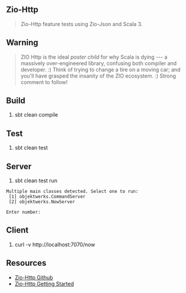 Zio-Http
--------
>Zio-Http feature tests using Zio-Json and Scala 3.

Warning
-------
>ZIO Http is the ideal *poster child* for why Scala is dying --- a massively over-engineered
>library, confusing both compiler and developer. :) Think of trying to change a tire on a moving
>car; and you'll have grasped the insanity of the ZIO ecosystem. :) Strong comment to follow!

Build
-----
1. sbt clean compile

Test
----
1. sbt clean test

Server
------
1. sbt clean test run
```
Multiple main classes detected. Select one to run:
 [1] objektwerks.CommandServer
 [2] objektwerks.NowServer

Enter number:
```

Client
------
1. curl -v http://localhost:7070/now

Resources
---------
* [Zio-Http Github](https://github.com/zio/zio-http)
* [Zio-Http Getting Started](https://zio.dev/zio-http/getting-started/)
